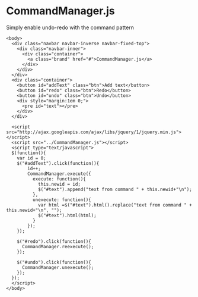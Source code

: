 CommandManager.js
=================

Simply enable undo-redo with the command pattern

    <body>
      <div class="navbar navbar-inverse navbar-fixed-top">
        <div class="navbar-inner">
          <div class="container">
            <a class="brand" href="#">CommandManager.js</a>
          </div>
        </div>
      </div>
      <div class="container">
        <button id="addText" class="btn">Add text</button>
        <button id="redo" class="btn">Redo</button>
        <button id="undo" class="btn">Undo</button>
        <div style="margin:1em 0;">
          <pre id="text"></pre>
        </div>
      </div>
    
      <script src="http://ajax.googleapis.com/ajax/libs/jquery/1/jquery.min.js"></script>
      <script src="../CommandManager.js"></script>
      <script type="text/javascript">
      $(function(){
        var id = 0;
        $("#addText").click(function(){
            id++;
            CommandManager.execute({
              execute: function(){
                this.newid = id;
                $("#text").append("text from command " + this.newid+"\n");
              },
              unexecute: function(){
                var html =$("#text").html().replace("text from command " + this.newid+"\n", "");
                $("#text").html(html);
              }
            });
        });
    
        $("#redo").click(function(){
          CommandManager.reexecute();
        });
    
        $("#undo").click(function(){
          CommandManager.unexecute();
        });
      });
      </script>
    </body>